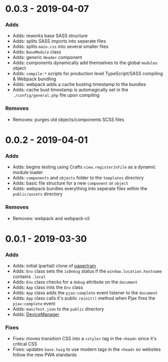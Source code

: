# 0.0.3 - 2019-04-07

### Adds

- Adds: reworks base SASS structure
- Adds: splits SASS imports into seperate files
- Adds: splits `main.css` into several smaller files
- Adds: `BaseModule` class
- Adds: generic `Header` component
- Adds: components dynamically add themselves to the global `modules` object
- Adds: `compile:*` scripts for production level TypeScript/SASS compiling & Webpack bundling
- Adds: webpack adds a cache busting timestamp to the bundles
- Adds: cache bust timestamp is automagically set in the `./config/general.php` file upon compiling

### Removes

- Removes: purges old objects/components SCSS files

# 0.0.2 - 2019-04-01

### Adds

- Adds: begins testing using Crafts `view.registerJsFile` as a dynamic module loader
- Adds: `components` and `objects` folder to the `templates` directory
- Adds: basic file structure for a new `component` or `object`
- Adds: webpack bundles everything into seperate files within the `public/assets` directory

### Removes

- Removes: webpack and webpack-cli

# 0.0.1 - 2019-03-30

### Adds

- Adds: initial (partial) clone of [papertrain](https://github.com/Pageworks/papertrain)
- Adds: `Env` class sets the `isDebug` status if the `window.location.hostname` contains `.local`
- Adds: `Env` class checks for a `debug` attribute on the `document`
- Adds: `App` class inits the `Env` class
- Adds: `App` class adds the `pjax:complete` event listener to the `document`
- Adds: `App` class calls it's public `reinit()` method when Pjax fires the `pjax:complete` event
- Adds: `manifest.json` to the `public` directory
- Adds: [DeviceManager](https://github.com/codewithkyle/device-manager)

### Fixes

- Fixes: moves transition CSS into a `<style>` tag in the `<head>` since it's critical CSS
- Fixes: updates `base.twig` to use modern tags in the `<head>` so websites follow the new PWA standards
